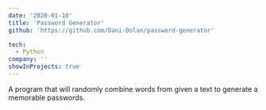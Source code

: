 ```yaml
---
date: '2020-01-10'
title: 'Password Generator'
github: 'https://github.com/Dani-Dolan/password-generator'

tech:
  - Python
company: ''
showInProjects: true
---
```


A program that will randomly combine words from given a text to generate a memorable passwords.
